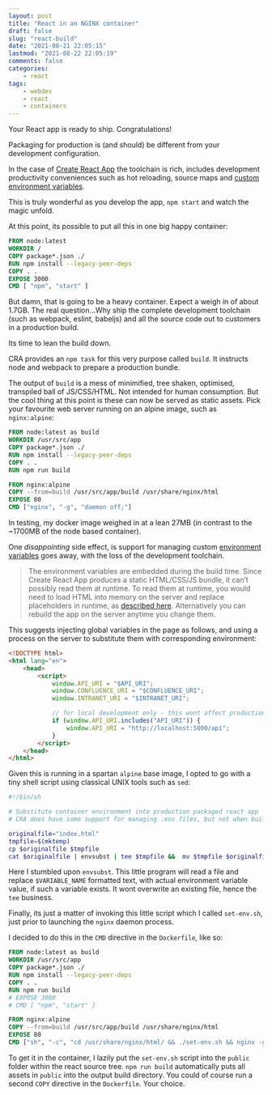 ```yaml
---
layout: post
title: "React in an NGINX container"
draft: false
slug: "react-build"
date: "2021-08-21 22:05:15"
lastmod: "2021-08-22 22:05:19"
comments: false
categories:
    - react
tags:
    - webdev
    - react
    - containers
---
```


Your React app is ready to ship. Congratulations!

Packaging for production is (and should) be different from your development configuration.

In the case of [Create React App](https://create-react-app.dev/) the toolchain is rich, includes development productivity conveniences such as hot reloading, source maps and [custom environment variables](https://create-react-app.dev/docs/adding-custom-environment-variables/).

This is truly wonderful as you develop the app, `npm start` and watch the magic unfold.

At this point, its possible to put all this in one big happy container:

```dockerfile
FROM node:latest
WORKDIR /
COPY package*.json ./
RUN npm install --legacy-peer-deps
COPY . .
EXPOSE 3000
CMD [ "npm", "start" ]
```

But damn, that is going to be a heavy container. Expect a weigh in of about 1.7GB. The real question...Why ship the complete development toolchain (such as webpack, eslint, babeljs) and all the source code out to customers in a production build.

Its time to lean the build down.

CRA provides an `npm task` for this very purpose called `build`. It instructs node and webpack to prepare a production bundle.

The output of `build` is a mess of minimified, tree shaken, optimised, transpiled ball of JS/CSS/HTML. Not intended for human consumption. But the cool thing at this point is these can now be served as static assets. Pick your favourite web server running on an alpine image, such as `nginx:alpine`:

```dockerfile
FROM node:latest as build
WORKDIR /usr/src/app
COPY package*.json ./
RUN npm install --legacy-peer-deps
COPY . .
RUN npm run build

FROM nginx:alpine
COPY --from=build /usr/src/app/build /usr/share/nginx/html
EXPOSE 80
CMD ["nginx", "-g", "daemon off;"]
```

In testing, my docker image weighed in at a lean 27MB (in contrast to the ~1700MB of the node based container).

One _disappointing_ side effect, is support for managing custom [environment variables](https://create-react-app.dev/docs/adding-custom-environment-variables/) goes away, with the loss of the development toolchain.

> The environment variables are embedded during the build time. Since Create React App produces a static HTML/CSS/JS bundle, it can’t possibly read them at runtime. To read them at runtime, you would need to load HTML into memory on the server and replace placeholders in runtime, as [described here](https://create-react-app.dev/docs/title-and-meta-tags/#injecting-data-from-the-server-into-the-page). Alternatively you can rebuild the app on the server anytime you change them.

This suggests injecting global variables in the page as follows, and using a process on the server to substitute them with corresponding environment:

```html
<!DOCTYPE html>
<html lang="en">
    <head>
        <script>
            window.API_URI = "$API_URI";
            window.CONFLUENCE_URI = "$CONFLUENCE_URI";
            window.INTRANET_URI = "$INTRANET_URI";

            // for local development only - this wont affect production builds
            if (window.API_URI.includes("API_URI")) {
                window.API_URI = "http://localhost:5000/api";
            }
        </script>
    </head>
</html>
```

Given this is running in a spartan `alpine` base image, I opted to go with a tiny shell script using classical UNIX tools such as `sed`:

```sh
#!/bin/sh

# Substitute container environment into production packaged react app
# CRA does have some support for managing .env files, but not when built

originalfile="index.html"
tmpfile=$(mktemp)
cp $originalfile $tmpfile
cat $originalfile | envsubst | tee $tmpfile &&  mv $tmpfile $originalfile
```

Here I stumbled upon `envsubst`. This little program will read a file and replace `$VARIABLE_NAME` formatted text, with actual environment variable value, if such a variable exists. It wont overwrite an existing file, hence the `tee` business.

Finally, its just a matter of invoking this little script which I called `set-env.sh`, just prior to launching the `nginx` daemon process.

I decided to do this in the `CMD` directive in the `Dockerfile`, like so:

```dockerfile
FROM node:latest as build
WORKDIR /usr/src/app
COPY package*.json ./
RUN npm install --legacy-peer-deps
COPY . .
RUN npm run build
# EXPOSE 3000
# CMD [ "npm", "start" ]

FROM nginx:alpine
COPY --from=build /usr/src/app/build /usr/share/nginx/html
EXPOSE 80
CMD ["sh", "-c", "cd /usr/share/nginx/html/ && ./set-env.sh && nginx -g 'daemon off;'"]
```

To get it in the container, I lazily put the `set-env.sh` script into the `public` folder within the react source tree. `npm run build` automatically puts all assets in `public` into the output build directory. You could of course run a second `COPY` directive in the `Dockerfile`. Your choice.

